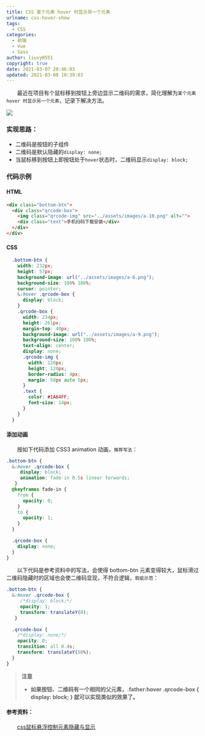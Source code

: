 ```yaml
---
title: CSS 某个元素 hover 时显示另一个元素
urlname: css-hover-show
tags:
  - CSS
categories:
  - 前端
  - Vue
  - Sass
author: liuxy0551
copyright: true
date: 2021-03-07 20:46:03
updated: 2021-03-08 10:39:03
---
```


&emsp;&emsp;最近在项目有个鼠标移到按钮上旁边显示二维码的需求，简化理解为`某个元素 hover 时显示另一个元素`，记录下解决方法。

<!--more-->

![](https://liuxianyu.cn/image-hosting/posts/css-hover-show/1.gif)


### 实现思路：

- 二维码是按钮的子组件
- 二维码是默认隐藏的`display: none;`
- 当鼠标移到按钮上即按钮处于`hover`状态时，二维码显示`display: block;`


### 代码示例

#### HTML

```html
<div class="bottom-btn">
  <div class="qrcode-box">
    <img class="qrcode-img" src="../assets/images/a-10.png" alt="">
    <div class="text">手机扫码下载安装</div>
  </div>
</div>
```

#### CSS

```css
  .bottom-btn {
    width: 232px;
    height: 57px;
    background-image: url("../assets/images/a-6.png");
    background-size: 100% 100%;
    cursor: pointer;
    &:hover .qrcode-box {
      display: block;
    }
    .qrcode-box {
      width: 234px;
      height: 261px;
      margin-top: 40px;
      background-image: url("../assets/images/a-9.png");
      background-size: 100% 100%;
      text-align: center;
      display: none;
      .qrcode-img {
        width: 120px;
        height: 120px;
        border-radius: 4px;
        margin: 58px auto 5px;
      }
      .text {
        color: #1A64FF;
        font-size: 14px;
      }
    }
  }
```

#### 添加动画

&emsp;&emsp;按如下代码添加 CSS3 animation 动画，`推荐写法`：

```css
.bottom-btn {
  &:hover .qrcode-box {
     display: block;
     animation: fade-in 0.5s linear forwards;
   }
  @keyframes fade-in {
    from {
      opacity: 0;
    }
    to {
      opacity: 1;
    }
  }
  
  .qrcode-box {
    display: none;
  }
}
```

&emsp;&emsp;以下代码是参考资料中的写法，会使得 bottom-btn 元素变得较大，鼠标滑过二维码隐藏时的区域也会使二维码显现，不符合逻辑，`瑕疵示范`：

```css
.bottom-btn {
  &:hover .qrcode-box {
     /*display: block;*/
     opacity: 1;
     transform: translateY(0);
   }
  
  .qrcode-box {
    /*display: none;*/
    opacity: 0;
    transition: all 0.4s;
    transform: translateY(50%);
  }
}
```

>**注意**
>* **如果按钮、二维码有一个相同的父元素，.father:hover .qrcode-box { display: block; } 就可以实现类似的效果了。**


#### 参考资料：

&emsp;&emsp;<a href="https://www.cnblogs.com/csuwujing/p/9949379.html" target="_black">css鼠标悬浮控制元素隐藏与显示</a>
